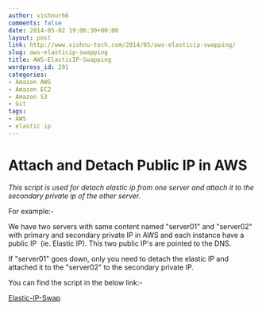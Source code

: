 ```yaml
---
author: vishnur66
comments: false
date: 2014-05-02 19:06:30+00:00
layout: post
link: http://www.vishnu-tech.com/2014/05/aws-elasticip-swapping/
slug: aws-elasticip-swapping
title: AWS-ElasticIP-Swapping
wordpress_id: 291
categories:
- Amazon AWS
- Amazon EC2
- Amazon S3
- Git
tags:
- AWS
- elastic ip
---
```


# Attach and Detach Public IP in AWS


_This script is used for detach elastic ip from one server and attach it to the secondary private ip of the other server._

For example:-

We have two servers with same content named "server01" and "server02" with primary and secondary private IP in AWS and each instance have a public IP  (ie. Elastic IP). This two public IP's are pointed to the DNS.

If "server01" goes down, only you need to detach the elastic IP and attached it to the "server02" to the secondary private IP.

You can find the script in the below link:-

[Elastic-IP-Swap](https://github.com/vishnunamshi/ElasticIP-Swap)










